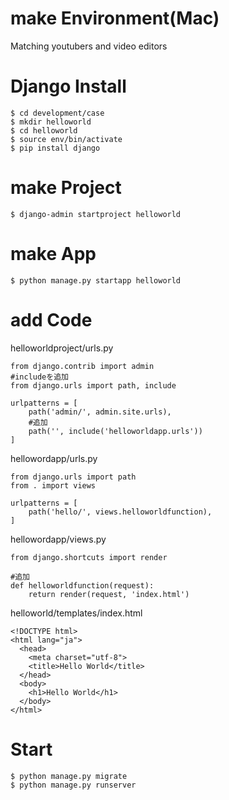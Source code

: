 # make Environment(Mac)

Matching youtubers and video editors

# Django Install

```
$ cd development/case
$ mkdir helloworld
$ cd helloworld
$ source env/bin/activate
$ pip install django
```

# make Project

```
$ django-admin startproject helloworld
```

# make App

```
$ python manage.py startapp helloworld
```

# add Code

helloworldproject/urls.py

```
from django.contrib import admin
#includeを追加
from django.urls import path, include

urlpatterns = [
    path('admin/', admin.site.urls),
    #追加
    path('', include('helloworldapp.urls'))
]
```

hellowordapp/urls.py

```
from django.urls import path
from . import views

urlpatterns = [
    path('hello/', views.helloworldfunction),
]
```

hellowordapp/views.py

```
from django.shortcuts import render

#追加
def helloworldfunction(request):
    return render(request, 'index.html')
```

helloworld/templates/index.html

```
<!DOCTYPE html>
<html lang="ja">
  <head>
    <meta charset="utf-8">
    <title>Hello World</title>
  </head>
  <body>
    <h1>Hello World</h1>
  </body>
</html>
```

# Start
 
```
$ python manage.py migrate
$ python manage.py runserver
```